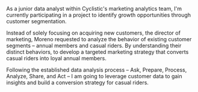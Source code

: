 As a junior data analyst within Cyclistic's marketing analytics team, I'm currently participating in a project to identify growth opportunities through customer segmentation.

Instead of solely focusing on acquiring new customers, the director of marketing, Moreno requested to analyze the behavior of existing customer segments – annual members and casual riders. By understanding their distinct behaviors, to develop a targeted marketing strategy that converts casual riders into loyal annual members. 

Following the established data analysis process – Ask, Prepare, Process, Analyze, Share, and Act – I am going to leverage customer data to gain insights and build a conversion strategy for casual riders.


